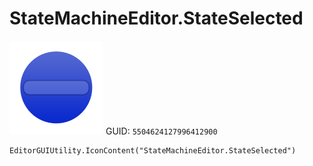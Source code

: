 # StateMachineEditor.StateSelected
![](/img/StateMachineEditor.StateSelected.png)
GUID: `5504624127996412900`
```
EditorGUIUtility.IconContent("StateMachineEditor.StateSelected")
```
